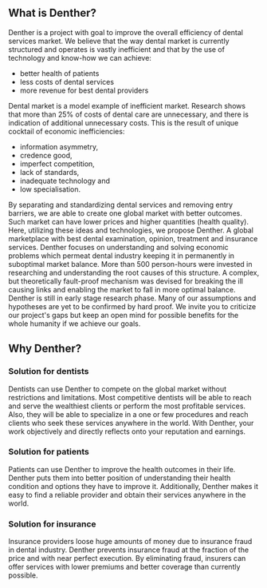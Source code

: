 ## What is Denther?
Denther is a project with goal to improve the overall efficiency of dental services market. We believe that the way dental market is currently structured and operates is vastly inefficient and that by the use of technology and know-how we can achieve:
- better health of patients
- less costs of dental services
- more revenue for best dental providers

Dental market is a model example of inefficient market. Research shows that more than 25% of costs of dental care are unnecessary, and there is indication of additional unnecessary costs. This is the result of unique cocktail of economic inefficiencies: 
- information asymmetry, 
- credence good, 
- imperfect competition, 
- lack of standards, 
- inadequate technology and 
- low specialisation. 

By separating and standardizing dental services and removing entry barriers, we are able to create one global market with better outcomes. Such market can have lower prices and higher quantities (health quality). Here, utilizing these ideas and technologies, we propose Denther. A global marketplace with best dental examination, opinion, treatment and insurance services.
Denther focuses on understanding and solving economic problems which permeat dental industry keeping it in permanently in suboptimal market balance. More than 500 person-hours were invested in researching and understanding the root causes of this structure. A complex, but theoretically fault-proof mechanism was devised for breaking the ill causing links and enabling the market to fall in more optimal balance.
Denther is still in early stage research phase. Many of our assumptions and hypotheses are yet to be confirmed by hard proof. We invite you to criticize our project's gaps but keep an open mind for possible benefits for the whole humanity if we achieve our goals.

## Why Denther?
### Solution for dentists
Dentists can use Denther to compete on the global market without restrictions and limitations. Most competitive dentists will be able to reach and serve the wealthiest clients or perform the most profitable services. Also, they will be able to specialize in a one or few procedures and reach clients who seek these services anywhere in the world. With Denther, your work objectively and directly reflects onto your reputation and earnings.
### Solution for patients
Patients can use Denther to improve the health outcomes in their life. Denther puts them into better position of understanding their health condition and options they have to improve it. Additionally, Denther makes it easy to find a reliable provider and obtain their services anywhere in the world.
### Solution for insurance
Insurance providers loose huge amounts of money due to insurance fraud in dental industry. Denther prevents insurance fraud at the fraction of the price and with near perfect execution. By eliminating fraud, insurers can offer services with lower premiums and better coverage than currently possible.
